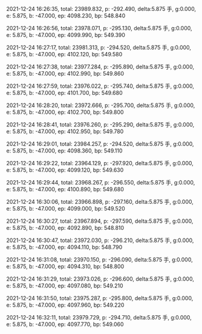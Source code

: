 2021-12-24 16:26:35, total: 23989.832, p: -292.490, delta:5.875 手, g:0.000, e: 5.875, b: -47.000, ep: 4098.230, bp: 548.840

2021-12-24 16:26:56, total: 23978.071, p: -295.130, delta:5.875 手, g:0.000, e: 5.875, b: -47.000, ep: 4099.990, bp: 549.390

2021-12-24 16:27:17, total: 23981.313, p: -294.520, delta:5.875 手, g:0.000, e: 5.875, b: -47.000, ep: 4102.120, bp: 549.580

2021-12-24 16:27:38, total: 23977.284, p: -295.890, delta:5.875 手, g:0.000, e: 5.875, b: -47.000, ep: 4102.990, bp: 549.860

2021-12-24 16:27:59, total: 23976.022, p: -295.740, delta:5.875 手, g:0.000, e: 5.875, b: -47.000, ep: 4101.700, bp: 549.680

2021-12-24 16:28:20, total: 23972.666, p: -295.700, delta:5.875 手, g:0.000, e: 5.875, b: -47.000, ep: 4102.700, bp: 549.800

2021-12-24 16:28:41, total: 23976.260, p: -295.290, delta:5.875 手, g:0.000, e: 5.875, b: -47.000, ep: 4102.950, bp: 549.780

2021-12-24 16:29:01, total: 23984.257, p: -294.520, delta:5.875 手, g:0.000, e: 5.875, b: -47.000, ep: 4098.360, bp: 549.110

2021-12-24 16:29:22, total: 23964.129, p: -297.920, delta:5.875 手, g:0.000, e: 5.875, b: -47.000, ep: 4099.120, bp: 549.630

2021-12-24 16:29:44, total: 23968.267, p: -296.550, delta:5.875 手, g:0.000, e: 5.875, b: -47.000, ep: 4100.890, bp: 549.680

2021-12-24 16:30:06, total: 23966.898, p: -297.160, delta:5.875 手, g:0.000, e: 5.875, b: -47.000, ep: 4099.000, bp: 549.520

2021-12-24 16:30:27, total: 23967.894, p: -297.590, delta:5.875 手, g:0.000, e: 5.875, b: -47.000, ep: 4092.890, bp: 548.810

2021-12-24 16:30:47, total: 23972.030, p: -296.210, delta:5.875 手, g:0.000, e: 5.875, b: -47.000, ep: 4094.110, bp: 548.790

2021-12-24 16:31:08, total: 23970.150, p: -296.090, delta:5.875 手, g:0.000, e: 5.875, b: -47.000, ep: 4094.310, bp: 548.800

2021-12-24 16:31:29, total: 23973.026, p: -296.600, delta:5.875 手, g:0.000, e: 5.875, b: -47.000, ep: 4097.080, bp: 549.210

2021-12-24 16:31:50, total: 23975.287, p: -295.800, delta:5.875 手, g:0.000, e: 5.875, b: -47.000, ep: 4097.960, bp: 549.220

2021-12-24 16:32:11, total: 23979.729, p: -294.710, delta:5.875 手, g:0.000, e: 5.875, b: -47.000, ep: 4097.770, bp: 549.060